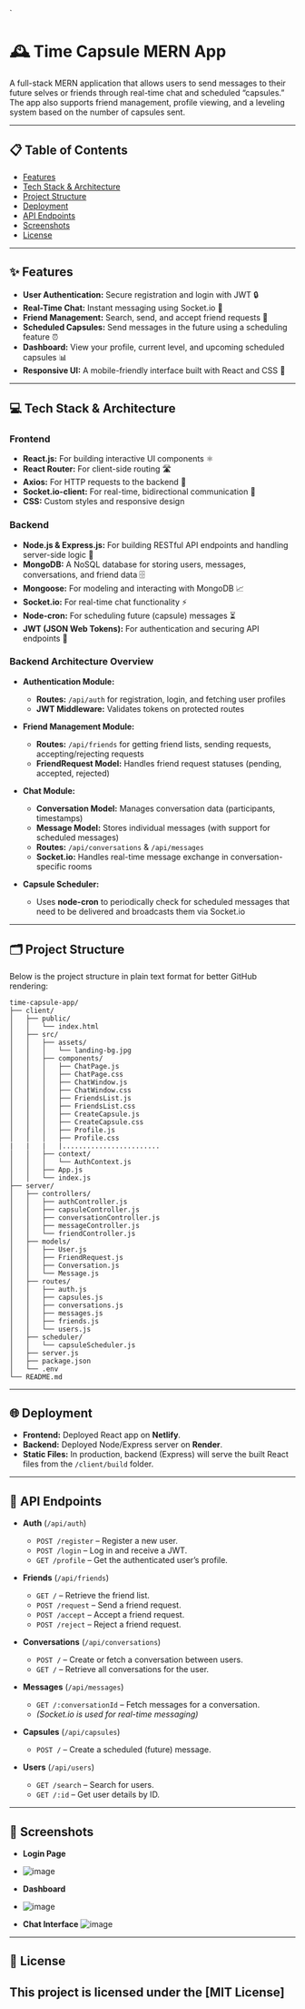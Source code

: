 `
# 🕰️ Time Capsule MERN App

A full-stack MERN application that allows users to send messages to their future selves or friends through real-time chat and scheduled “capsules.” The app also supports friend management, profile viewing, and a leveling system based on the number of capsules sent.

---

## 📋 Table of Contents

- [Features](#features)
- [Tech Stack & Architecture](#tech-stack--architecture)
- [Project Structure](#project-structure)
- [Deployment](#deployment)
- [API Endpoints](#api-endpoints)
- [Screenshots](#screenshots)
- [License](#license)
  

---

## ✨ Features

- **User Authentication:** Secure registration and login with JWT 🔒
- **Real-Time Chat:** Instant messaging using Socket.io 💬
- **Friend Management:** Search, send, and accept friend requests 👥
- **Scheduled Capsules:** Send messages in the future using a scheduling feature ⏰
- **Dashboard:** View your profile, current level, and upcoming scheduled capsules 📊
- **Responsive UI:** A mobile-friendly interface built with React and CSS 🎨

---

## 💻 Tech Stack & Architecture

### **Frontend**
- **React.js:** For building interactive UI components ⚛️
- **React Router:** For client-side routing 🛣️
- **Axios:** For HTTP requests to the backend 📡
- **Socket.io-client:** For real-time, bidirectional communication 🔄
- **CSS:** Custom styles and responsive design

### **Backend**
- **Node.js & Express.js:** For building RESTful API endpoints and handling server-side logic 🚀
- **MongoDB:** A NoSQL database for storing users, messages, conversations, and friend data 🗄️
- **Mongoose:** For modeling and interacting with MongoDB 📈
- **Socket.io:** For real-time chat functionality ⚡
- **Node-cron:** For scheduling future (capsule) messages ⏳
- **JWT (JSON Web Tokens):** For authentication and securing API endpoints 🔐

### **Backend Architecture Overview**
- **Authentication Module:**  
  - **Routes:** `/api/auth` for registration, login, and fetching user profiles  
  - **JWT Middleware:** Validates tokens on protected routes

- **Friend Management Module:**  
  - **Routes:** `/api/friends` for getting friend lists, sending requests, accepting/rejecting requests  
  - **FriendRequest Model:** Handles friend request statuses (pending, accepted, rejected)

- **Chat Module:**  
  - **Conversation Model:** Manages conversation data (participants, timestamps)  
  - **Message Model:** Stores individual messages (with support for scheduled messages)  
  - **Routes:** `/api/conversations` & `/api/messages`  
  - **Socket.io:** Handles real-time message exchange in conversation-specific rooms

- **Capsule Scheduler:**  
  - Uses **node-cron** to periodically check for scheduled messages that need to be delivered and broadcasts them via Socket.io

---

## 🗂️ Project Structure

Below is the project structure in plain text format for better GitHub rendering:

```
time-capsule-app/
├── client/
│   ├── public/
│   │   └── index.html
│   ├── src/
│   │   ├── assets/
│   │   │   └── landing-bg.jpg
│   │   ├── components/
│   │   │   ├── ChatPage.js
│   │   │   ├── ChatPage.css
│   │   │   ├── ChatWindow.js
│   │   │   ├── ChatWindow.css
│   │   │   ├── FriendsList.js
│   │   │   ├── FriendsList.css
│   │   │   ├── CreateCapsule.js
│   │   │   ├── CreateCapsule.css
│   │   │   ├── Profile.js
│   │   │   ├── Profile.css
|   |   |   |........................
│   │   ├── context/
│   │   │   └── AuthContext.js
│   │   ├── App.js
│   │   └── index.js
├── server/
│   ├── controllers/
│   │   ├── authController.js
│   │   ├── capsuleController.js
│   │   ├── conversationController.js
│   │   ├── messageController.js
│   │   └── friendController.js
│   ├── models/
│   │   ├── User.js
│   │   ├── FriendRequest.js
│   │   ├── Conversation.js
│   │   └── Message.js
│   ├── routes/
│   │   ├── auth.js
│   │   ├── capsules.js
│   │   ├── conversations.js
│   │   ├── messages.js
│   │   ├── friends.js
│   │   └── users.js
│   ├── scheduler/
│   │   └── capsuleScheduler.js
│   ├── server.js
│   ├── package.json
│   └── .env
└── README.md
```
---

## 🌐 Deployment

- **Frontend:** Deployed React app on  **Netlify**.
- **Backend:** Deployed Node/Express server on **Render**.
- **Static Files:** In production, backend (Express) will serve the built React files from the `/client/build` folder.

---

## 📡 API Endpoints

- **Auth** (`/api/auth`)
  - `POST /register` – Register a new user.
  - `POST /login` – Log in and receive a JWT.
  - `GET /profile` – Get the authenticated user’s profile.
  
- **Friends** (`/api/friends`)
  - `GET /` – Retrieve the friend list.
  - `POST /request` – Send a friend request.
  - `POST /accept` – Accept a friend request.
  - `POST /reject` – Reject a friend request.
  
- **Conversations** (`/api/conversations`)
  - `POST /` – Create or fetch a conversation between users.
  - `GET /` – Retrieve all conversations for the user.
  
- **Messages** (`/api/messages`)
  - `GET /:conversationId` – Fetch messages for a conversation.
  - *(Socket.io is used for real-time messaging)*
  
- **Capsules** (`/api/capsules`)
  - `POST /` – Create a scheduled (future) message.
  
- **Users** (`/api/users`)
  - `GET /search` – Search for users.
  - `GET /:id` – Get user details by ID.

---

## 📸 Screenshots


- **Login Page**
- ![image](https://github.com/user-attachments/assets/dd9369ff-1507-474c-b3fa-c20f3784ab1e)

- **Dashboard**
- ![image](https://github.com/user-attachments/assets/6e509ddf-f093-4895-ae68-a76c6812df8d)

- **Chat Interface**
![image](https://github.com/user-attachments/assets/83960313-165b-4f65-be5a-9f60b1ef46ca)
---

## 📝 License

This project is licensed under the [MIT License]
---



